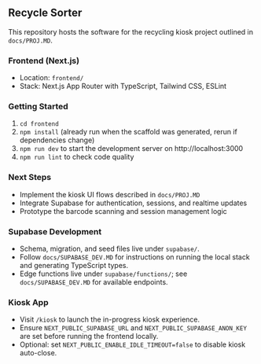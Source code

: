 ## Recycle Sorter

This repository hosts the software for the recycling kiosk project outlined in `docs/PROJ.MD`.

### Frontend (Next.js)
- Location: `frontend/`
- Stack: Next.js App Router with TypeScript, Tailwind CSS, ESLint

### Getting Started
1. `cd frontend`
2. `npm install` (already run when the scaffold was generated, rerun if dependencies change)
3. `npm run dev` to start the development server on http://localhost:3000
4. `npm run lint` to check code quality

### Next Steps
- Implement the kiosk UI flows described in `docs/PROJ.MD`
- Integrate Supabase for authentication, sessions, and realtime updates
- Prototype the barcode scanning and session management logic


### Supabase Development
- Schema, migration, and seed files live under `supabase/`.
- Follow `docs/SUPABASE_DEV.MD` for instructions on running the local stack and generating TypeScript types.
- Edge functions live under `supabase/functions/`; see `docs/SUPABASE_DEV.MD` for available endpoints.

### Kiosk App
- Visit `/kiosk` to launch the in-progress kiosk experience.
- Ensure `NEXT_PUBLIC_SUPABASE_URL` and `NEXT_PUBLIC_SUPABASE_ANON_KEY` are set before running the frontend locally.
- Optional: set `NEXT_PUBLIC_ENABLE_IDLE_TIMEOUT=false` to disable kiosk auto-close.
